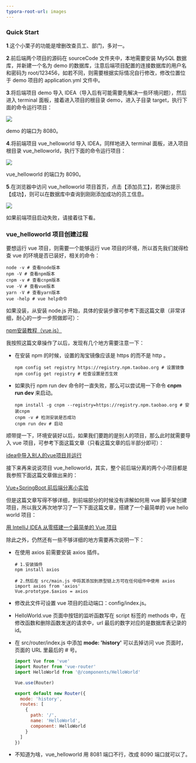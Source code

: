 ```yaml
---
typora-root-url: images
---
```


### Quick Start

**1**.这个小栗子的功能是增删改查员工、部门，多对一。

**2**.前后端两个项目的源码在 sourceCode 文件夹中，本地需要安装 MySQL 数据库，并新建一个名为 demo 的数据库，注意后端项目配置的连接数据库的用户名和密码为 root/123456，如若不同，则需要根据实际情况自行修改，修改位置位于 demo 项目的 application.yml 文件中。

**3**.将后端项目 demo 导入 IDEA（导入后有可能需要先解决一些环境问题），然后进入 terminal 面板，接着进入项目的根目录 demo，进入子目录 target，执行下面的命令运行项目：

![](/runDemo.png)

demo 的端口为 8080。

**4**.将前端项目 vue_helloworld 导入 IDEA，同样地进入 terminal 面板，进入项目根目录 vue_helloworld，执行下面的命令运行项目：

![](/runVue.png)

vue_helloworld 的端口为 8090。

**5**.在浏览器中访问 vue_helloworld 项目首页，点击【添加员工】，若弹出提示【成功】，则可以在数据库中查询到刚刚添加成功的员工信息。

![](/indexPage.png)

如果前端项目启动失败，请接着往下看。

### vue_helloworld 项目创建过程

要想运行 vue 项目，则需要一个能够运行 vue 项目的环境，所以首先我们就得检查 vue 的环境是否已装好，相关的命令：

```shell
node -v # 查看node版本
npm -V # 查看npm版本
cnpm -v # 查看cnpm版本
vue -V # 查看vue版本
yarn -V # 查看yarn版本
vue -help # vue help命令
```

如果没装，从安装 node.js 开始，具体的安装步骤可参考下面这篇文章（非常详细，耐心的一步一步照做即可）：

[npm安装教程（vue.js）]( https://www.cnblogs.com/linkenpark/p/9371245.html )

我按照这篇文章操作了以后，发现有几个地方需要注意一下：

- 在安装 npm 的时候，设置的淘宝镜像应该是 https 的而不是 http 。

  ```shell
  npm config set registry https://registry.npm.taobao.org # 设置镜像
  npm config get registry # 检查设置是否生效
  ```

- 如果执行 npm run dev 命令时一直失败，那么可以尝试用一下命令 **cnpm run dev** 来启动。

  ```shell
  npm install -g cnpm --registry=https://registry.npm.taobao.org # 安装cnpm
  cnpm -v # 检测安装是否成功
  cnpm run dev # 启动
  ```

顺带提一下，环境安装好以后，如果我们要跑的是别人的项目，那么此时就需要导入 vue 项目，可参考下面这篇文章（只看这篇文章的后半部分即可）：

[idea中导入别人的vue项目并运行]( https://www.cnblogs.com/guoguo327/p/11236004.html )

接下来再来说说项目 vue_helloworld，其实，整个前后端分离的两个小项目都是我参照下面这篇文章做出来的：

[Vue+SpringBoot 前后端分离小实验]( https://www.cnblogs.com/zzsuje/articles/10449921.html )

但是这篇文章写得不够详细，到前端部分的时候没有讲解如何用 vue 脚手架创建项目，所以我又再次地学习了一下下面这篇文章，搭建了一个最简单的 vue hello world 项目：

[用 IntelliJ IDEA 从零搭建一个最简单的 Vue 项目]( https://blog.csdn.net/iw1210/article/details/90044778 )

除此之外，仍然还有一些不够详细的地方需要再次说明一下：

- 在使用 axios 前需要安装 axios 插件。

  ```shell
  # 1.安装插件
  npm install axios 
  ```

  ```shell
  # 2.然后在 src/main.js 中将其添加到原型链上方可在任何组件中使用 axios
  import axios from 'axios'
  Vue.prototype.$axios = axios
  ```

- 修改此文件可设置 vue 项目的启动端口：config/index.js。

- HelloWorld.vue 页面中按钮的监听函数写在 script 标签的 methods 中，在修改函数和删除函数发送的请求中，url 最后的数字对应的是数据库表记录的 id。

- 在 src/router/index.js 中添加 **mode: 'history'** 可以去掉访问 vue 页面时，页面的 URL 里最后的 # 号。

  ```javascript
  import Vue from 'vue'
  import Router from 'vue-router'
  import HelloWorld from '@/components/HelloWorld'
  
  Vue.use(Router)
  
  export default new Router({
    mode: 'history',
    routes: [
      {
        path: '/',
        name: 'HelloWorld',
        component: HelloWorld
      }
    ]
  })
  ```

- 不知道为啥，vue_helloworld 用 8081 端口不行，改成 8090 端口就可以了。